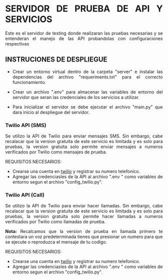 <div style="text-align: justify;">

# SERVIDOR DE PRUEBA DE API Y SERVICIOS

</div>

<div style="text-align: justify;">

Este es el servidor de testing donde realizaran las pruebas necesarias y se entenderan el manejo de las API probandolas con configuraciones respectivas

</div>

## INSTRUCIONES DE DESPLIEGUE

<div style="text-align: justify;">

- Crear un entorno virtual dentro de la carpeta "server" e instalar las dependencias del archivo "requeriments.txt" para el correcto funcionamiento.

- Crear un archivo ".env" para almacenar las variables de entorno del servidor que seran las credenciales de los servicios a utilizar.

- Para inicializar el servidor se debe ejecutar el archivo "main.py" que dara inicio al despliegue del servidor.

</div>

### Twilio API (SMS)

<div style="text-align: justify;">

Se utilizo la API de Twilio para enviar mensajes SMS. Sin embargo, cabe recalacar que la version gratuita de este servicio es limitada y es solo para pruebas, la version gratuita solo permite enviar mensajes a numeros verificados por Twilio como mensajes de prueba.

</div>

REQUISITOS NECESARIOS:

<div style="text-align: justify;">

- Crearse una cuenta en [twilio](https://www.twilio.com/es-mx) y registrar su numero telefonico.
- Agregar las credenciasles de la API al archivo ".env " como variables de entorno segun el archivo "config_twilio.py".

</div>

### Twilio API (Call)

<div style="text-align: justify;">

Se utilizo la API de Twilio para enviar hacer llamadas. Sin embargo, cabe recalacar que la version gratuita de este servicio es limitada y es solo para pruebas, la version gratuita solo permite hacer llamadas a numeros verificados por Twilio como llamadas de prueba.

**Nota:** Recalcamos que la version de prueba en llamada primero te contestara un voz predeterminada tienes que presionar un numero para que se ejecute o reproduzca el mensaje de tu codigo.

</div>

REQUISITOS NECESARIOS:

<div style="text-align: justify;">

- Crearse una cuenta en [twilio](https://www.twilio.com/es-mx) y registrar su numero telefonico.
- Agregar las credenciasles de la API al archivo ".env " como variables de entorno segun el archivo "config_twilio.py".

</div>
